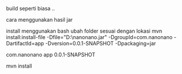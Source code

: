 

build seperti biasa ..


cara menggunakan hasil jar

install menggunakan bash ubah folder sesuai dengan lokasi 
mvn install:install-file -Dfile="D:\nanonano.jar" -DgroupId=com.nanonano -DartifactId=app -Dversion=0.0.1-SNAPSHOT -Dpackaging=jar



<!-- tambahkan ke pom -->
 <dependency>
    <groupId>com.nanonano</groupId>
    <artifactId>app</artifactId>
    <version>0.0.1-SNAPSHOT</version>
</dependency>


mvn install 
